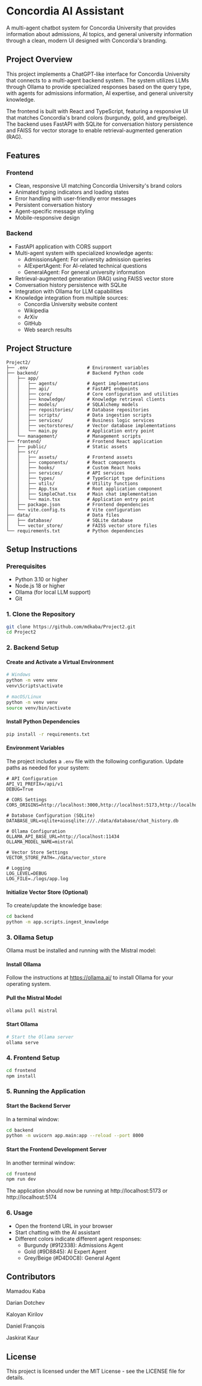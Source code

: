# Concordia AI Assistant

A multi-agent chatbot system for Concordia University that provides information about admissions, AI topics, and general university information through a clean, modern UI designed with Concordia's branding.

## Project Overview

This project implements a ChatGPT-like interface for Concordia University that connects to a multi-agent backend system. The system utilizes LLMs through Ollama to provide specialized responses based on the query type, with agents for admissions information, AI expertise, and general university knowledge.

The frontend is built with React and TypeScript, featuring a responsive UI that matches Concordia's brand colors (burgundy, gold, and grey/beige). The backend uses FastAPI with SQLite for conversation history persistence and FAISS for vector storage to enable retrieval-augmented generation (RAG).

## Features

### Frontend
- Clean, responsive UI matching Concordia University's brand colors
- Animated typing indicators and loading states
- Error handling with user-friendly error messages
- Persistent conversation history
- Agent-specific message styling
- Mobile-responsive design

### Backend
- FastAPI application with CORS support
- Multi-agent system with specialized knowledge agents:
  - AdmissionsAgent: For university admission queries
  - AIExpertAgent: For AI-related technical questions
  - GeneralAgent: For general university information
- Retrieval-augmented generation (RAG) using FAISS vector store
- Conversation history persistence with SQLite
- Integration with Ollama for LLM capabilities
- Knowledge integration from multiple sources:
  - Concordia University website content
  - Wikipedia
  - ArXiv
  - GitHub
  - Web search results

## Project Structure

```
Project2/
├── .env                      # Environment variables
├── backend/                  # Backend Python code
│   ├── app/
│   │   ├── agents/           # Agent implementations
│   │   ├── api/              # FastAPI endpoints
│   │   ├── core/             # Core configuration and utilities
│   │   ├── knowledge/        # Knowledge retrieval clients
│   │   ├── models/           # SQLAlchemy models
│   │   ├── repositories/     # Database repositories
│   │   ├── scripts/          # Data ingestion scripts
│   │   ├── services/         # Business logic services
│   │   ├── vectorstores/     # Vector database implementations
│   │   └── main.py           # Application entry point
│   └── management/           # Management scripts
├── frontend/                 # Frontend React application
│   ├── public/               # Static assets
│   ├── src/
│   │   ├── assets/           # Frontend assets
│   │   ├── components/       # React components
│   │   ├── hooks/            # Custom React hooks
│   │   ├── services/         # API services
│   │   ├── types/            # TypeScript type definitions
│   │   ├── utils/            # Utility functions
│   │   ├── App.tsx           # Root application component
│   │   ├── SimpleChat.tsx    # Main chat implementation
│   │   └── main.tsx          # Application entry point
│   ├── package.json          # Frontend dependencies
│   └── vite.config.ts        # Vite configuration
├── data/                     # Data files
│   ├── database/             # SQLite database
│   └── vector_store/         # FAISS vector store files
└── requirements.txt          # Python dependencies
```

## Setup Instructions

### Prerequisites

- Python 3.10 or higher
- Node.js 18 or higher
- Ollama (for local LLM support)
- Git

### 1. Clone the Repository

```bash
git clone https://github.com/mdkaba/Project2.git
cd Project2
```

### 2. Backend Setup

#### Create and Activate a Virtual Environment

```bash
# Windows
python -m venv venv
venv\Scripts\activate

# macOS/Linux
python -m venv venv
source venv/bin/activate
```

#### Install Python Dependencies

```bash
pip install -r requirements.txt
```

#### Environment Variables

The project includes a `.env` file with the following configuration. Update paths as needed for your system:

```
# API Configuration
API_V1_PREFIX=/api/v1
DEBUG=True

# CORS Settings
CORS_ORIGINS=http://localhost:3000,http://localhost:5173,http://localhost:5174

# Database Configuration (SQLite)
DATABASE_URL=sqlite+aiosqlite:///./data/database/chat_history.db

# Ollama Configuration
OLLAMA_API_BASE_URL=http://localhost:11434
OLLAMA_MODEL_NAME=mistral

# Vector Store Settings
VECTOR_STORE_PATH=./data/vector_store

# Logging
LOG_LEVEL=DEBUG
LOG_FILE=./logs/app.log
```

#### Initialize Vector Store (Optional)

To create/update the knowledge base:

```bash
cd backend
python -m app.scripts.ingest_knowledge
```

### 3. Ollama Setup

Ollama must be installed and running with the Mistral model:

#### Install Ollama

Follow the instructions at https://ollama.ai/ to install Ollama for your operating system.

#### Pull the Mistral Model

```bash
ollama pull mistral
```

#### Start Ollama

```bash
# Start the Ollama server
ollama serve
```

### 4. Frontend Setup

```bash
cd frontend
npm install
```

### 5. Running the Application

#### Start the Backend Server

In a terminal window:

```bash
cd backend
python -m uvicorn app.main:app --reload --port 8000
```

#### Start the Frontend Development Server

In another terminal window:

```bash
cd frontend
npm run dev
```

The application should now be running at http://localhost:5173 or http://localhost:5174

### 6. Usage

- Open the frontend URL in your browser
- Start chatting with the AI assistant
- Different colors indicate different agent responses:
  - Burgundy (#912338): Admissions Agent
  - Gold (#9D8845): AI Expert Agent
  - Grey/Beige (#D4D0C8): General Agent

## Contributors

Mamadou Kaba 

Darian Dotchev 

Kaloyan Kirilov 

Daniel François 

Jaskirat Kaur 




## License

This project is licensed under the MIT License - see the LICENSE file for details.

